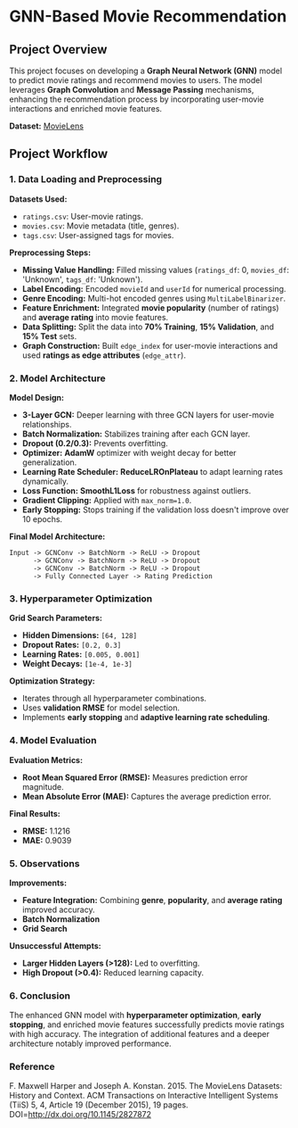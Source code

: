 # GNN-Based Movie Recommendation

## Project Overview

This project focuses on developing a **Graph Neural Network (GNN)** model to predict movie ratings and recommend movies to users. The model leverages **Graph Convolution** and **Message Passing** mechanisms, enhancing the recommendation process by incorporating user-movie interactions and enriched movie features.

**Dataset:** [MovieLens](https://grouplens.org/datasets/movielens/)

## Project Workflow

### 1. Data Loading and Preprocessing

**Datasets Used:**
- `ratings.csv`: User-movie ratings.
- `movies.csv`: Movie metadata (title, genres).
- `tags.csv`: User-assigned tags for movies.

**Preprocessing Steps:**
- **Missing Value Handling:** Filled missing values (`ratings_df`: 0, `movies_df`: 'Unknown', `tags_df`: 'Unknown').
- **Label Encoding:** Encoded `movieId` and `userId` for numerical processing.
- **Genre Encoding:** Multi-hot encoded genres using `MultiLabelBinarizer`.
- **Feature Enrichment:** Integrated **movie popularity** (number of ratings) and **average rating** into movie features.
- **Data Splitting:** Split the data into **70% Training**, **15% Validation**, and **15% Test** sets.
- **Graph Construction:** Built `edge_index` for user-movie interactions and used **ratings as edge attributes** (`edge_attr`).

### 2. Model Architecture

**Model Design:**
- **3-Layer GCN:** Deeper learning with three GCN layers for user-movie relationships.
- **Batch Normalization:** Stabilizes training after each GCN layer.
- **Dropout (0.2/0.3):** Prevents overfitting.
- **Optimizer:** **AdamW** optimizer with weight decay for better generalization.
- **Learning Rate Scheduler:** **ReduceLROnPlateau** to adapt learning rates dynamically.
- **Loss Function:** **SmoothL1Loss** for robustness against outliers.
- **Gradient Clipping:** Applied with `max_norm=1.0`.
- **Early Stopping:** Stops training if the validation loss doesn't improve over 10 epochs.

**Final Model Architecture:**
```
Input -> GCNConv -> BatchNorm -> ReLU -> Dropout
      -> GCNConv -> BatchNorm -> ReLU -> Dropout
      -> GCNConv -> BatchNorm -> ReLU -> Dropout
      -> Fully Connected Layer -> Rating Prediction
```

### 3. Hyperparameter Optimization

**Grid Search Parameters:**
- **Hidden Dimensions:** `[64, 128]`
- **Dropout Rates:** `[0.2, 0.3]`
- **Learning Rates:** `[0.005, 0.001]`
- **Weight Decays:** `[1e-4, 1e-3]`

**Optimization Strategy:**
- Iterates through all hyperparameter combinations.
- Uses **validation RMSE** for model selection.
- Implements **early stopping** and **adaptive learning rate scheduling**.

### 4. Model Evaluation

**Evaluation Metrics:**
- **Root Mean Squared Error (RMSE):** Measures prediction error magnitude.
- **Mean Absolute Error (MAE):** Captures the average prediction error.

**Final Results:**
- **RMSE:** 1.1216  
- **MAE:** 0.9039

### 5. Observations

**Improvements:**
- **Feature Integration:** Combining **genre**, **popularity**, and **average rating** improved accuracy.
- **Batch Normalization** 
- **Grid Search** 

**Unsuccessful Attempts:**
- **Larger Hidden Layers (>128):** Led to overfitting.
- **High Dropout (>0.4):** Reduced learning capacity.

### 6. Conclusion

The enhanced GNN model with **hyperparameter optimization**, **early stopping**, and enriched movie features successfully predicts movie ratings with high accuracy. The integration of additional features and a deeper architecture notably improved performance.

### Reference

F. Maxwell Harper and Joseph A. Konstan. 2015. The MovieLens Datasets: History and Context. ACM Transactions on Interactive Intelligent Systems (TiiS) 5, 4, Article 19 (December 2015), 19 pages. DOI=http://dx.doi.org/10.1145/2827872

